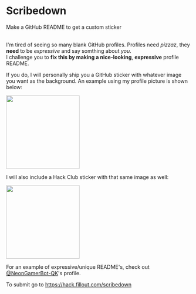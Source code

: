 # Scribedown
Make a GitHub README to get a custom sticker
<br /><br />

I'm tired of seeing so many blank GitHub profiles. Profiles need *pizzaz*, they **need** to be *expressive* and say somthing about *you*.
<br>
I challenge you to **fix this by making a nice-looking**, **expressive** profile README.

If you do, I will personally ship you a GitHub sticker with whatever image you want as the background. An example using my profile picture is shown below:

<img src="https://hc-cdn.hel1.your-objectstorage.com/s/v3/2723db8cdbfc50bf52ad1c3d81b8bdeaf7465aca_github-pfp.png" width="200px">

I will also include a Hack Club sticker with that same image as well:

<img src="https://hc-cdn.hel1.your-objectstorage.com/s/v3/8449c5db27461a130cf6a94cb992f95026d59ee6_hackclub-pfp.png" width="200px">

For an example of expressive/unique README's, check out [@NeonGamerBot-QK](https://github.com/NeonGamerBot-QK)'s profile.

To submit go to https://hack.fillout.com/scribedown
